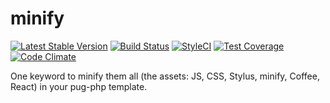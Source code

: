 # minify
[![Latest Stable Version](https://poser.pugx.org/pug-php/pug-minify/v/stable.png)](https://packagist.org/packages/pug-php/pug-minify)
[![Build Status](https://travis-ci.org/pug-php/pug-minify.svg?branch=master)](https://travis-ci.org/pug-php/pug-minify)
[![StyleCI](https://styleci.io/repos/64454439/shield?style=flat)](https://styleci.io/repos/64454439)
[![Test Coverage](https://codeclimate.com/github/pug-php/pug-minify/badges/coverage.svg)](https://codecov.io/github/pug-php/pug-minify?branch=master)
[![Code Climate](https://codeclimate.com/github/pug-php/pug-minify/badges/gpa.svg)](https://codeclimate.com/github/pug-php/pug-minify)

One keyword to minify them all (the assets: JS, CSS, Stylus, minify, Coffee, React) in your pug-php template.
